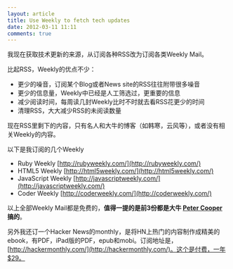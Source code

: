 ```yaml
---
layout: article
title: Use Weekly to fetch tech updates
date: 2012-03-11 11:11
comments: true
---
```


我现在获取技术更新的来源，从订阅各种RSS改为订阅各类Weekly Mail。

比起RSS，Weekly的优点不少：

* 更少的噪音，订阅某个Blog或者News site的RSS往往附带很多噪音
* 更少的信息量，Weekly中已经是人工筛选过，更重要的信息
* 减少阅读时间，每周读几封Weekly比时不时就去看RSS花更少的时间
* 清理RSS，大大减少RSS的未阅读数量

现在RSS里剩下的内容，只有名人和大牛的博客（如韩寒，云风等），或者没有相关Weekly的内容。

以下是我订阅的几个Weekly

* Ruby Weekly [http://rubyweekly.com/](http://rubyweekly.com/)
* HTML5 Weekly [http://html5weekly.com/](http://html5weekly.com/)
* JavaScript Weekly [http://javascriptweekly.com/](http://javascriptweekly.com/)
* Coder Weekly [http://coderweekly.com/](http://coderweekly.com/)

以上全部Weekly Mail都是免费的，**值得一提的是前3份都是大牛 [Peter Cooper](http://peterc.org/) 搞的**。

另外我还订一个Hacker News的monthly，是将HN上热门的内容制作成精美的ebook，有PDF，iPad版的PDF，epub和mobi。订阅地址是，[http://hackermonthly.com/](http://hackermonthly.com/)。这个是付费，一年$29。
